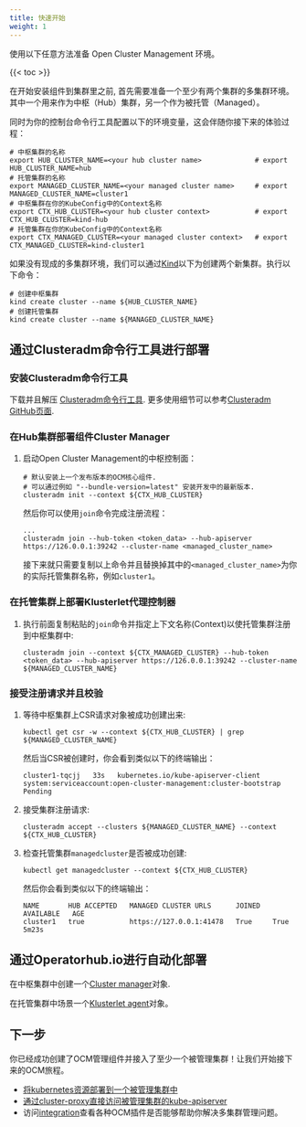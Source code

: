```yaml
---
title: 快速开始
weight: 1
---
```


使用以下任意方法准备 Open Cluster Management 环境。

<!-- spellchecker-disable -->

{{< toc >}}

在开始安装组件到集群里之前, 首先需要准备一个至少有两个集群的多集群环境。 其中一个用来作为中枢（Hub）集群，另一个作为被托管（Managed）。

同时为你的控制台命令行工具配置以下的环境变量，这会伴随你接下来的体验过程：

```Shell
# 中枢集群的名称
export HUB_CLUSTER_NAME=<your hub cluster name>             # export HUB_CLUSTER_NAME=hub
# 托管集群的名称
export MANAGED_CLUSTER_NAME=<your managed cluster name>     # export MANAGED_CLUSTER_NAME=cluster1
# 中枢集群在你的KubeConfig中的Context名称
export CTX_HUB_CLUSTER=<your hub cluster context>           # export CTX_HUB_CLUSTER=kind-hub
# 托管集群在你的KubeConfig中的Context名称
export CTX_MANAGED_CLUSTER=<your managed cluster context>   # export CTX_MANAGED_CLUSTER=kind-cluster1
```

如果没有现成的多集群环境，我们可以通过[Kind](https://kind.sigs.k8s.io)以下为创建两个新集群。执行以下命令：

```Shell
# 创建中枢集群
kind create cluster --name ${HUB_CLUSTER_NAME}
# 创建托管集群
kind create cluster --name ${MANAGED_CLUSTER_NAME}
```

## 通过Clusteradm命令行工具进行部署

### 安装Clusteradm命令行工具

下载并且解压 [Clusteradm命令行工具](https://github.com/open-cluster-management-io/clusteradm/releases/latest). 更多使用细节可以参考[Clusteradm GitHub页面](https://github.com/open-cluster-management-io/clusteradm/blob/main/README.md#quick-start).

### 在Hub集群部署组件Cluster Manager

1. 启动Open Cluster Management的中枢控制面：

   ```Shell
   # 默认安装上一个发布版本的OCM核心组件.
   # 可以通过例如 "--bundle-version=latest" 安装开发中的最新版本.
   clusteradm init --context ${CTX_HUB_CLUSTER}
   ```

   然后你可以使用`join`命令完成注册流程：

   ```Shell
   ...
   clusteradm join --hub-token <token_data> --hub-apiserver https://126.0.0.1:39242 --cluster-name <managed_cluster_name>
   ```

   接下来就只需要复制以上命令并且替换掉其中的`<managed_cluster_name>`为你的实际托管集群名称，例如`cluster1`。

### 在托管集群上部署Klusterlet代理控制器

1. 执行前面复制粘贴的`join`命令并指定上下文名称(Context)以使托管集群注册到中枢集群中:

   ```Shell
   clusteradm join --context ${CTX_MANAGED_CLUSTER} --hub-token <token_data> --hub-apiserver https://126.0.0.1:39242 --cluster-name ${MANAGED_CLUSTER_NAME}
   ```

### 接受注册请求并且校验

1. 等待中枢集群上CSR请求对象被成功创建出来:

   ```Shell
   kubectl get csr -w --context ${CTX_HUB_CLUSTER} | grep ${MANAGED_CLUSTER_NAME}
   ```

   然后当CSR被创建时，你会看到类似以下的终端输出：

   ```Shell
   cluster1-tqcjj   33s   kubernetes.io/kube-apiserver-client   system:serviceaccount:open-cluster-management:cluster-bootstrap   Pending
   ```

2. 接受集群注册请求:

   ```Shell
   clusteradm accept --clusters ${MANAGED_CLUSTER_NAME} --context ${CTX_HUB_CLUSTER}
   ```

3. 检查托管集群`managedcluster`是否被成功创建:

   ```Shell
   kubectl get managedcluster --context ${CTX_HUB_CLUSTER}
   ```

   然后你会看到类似以下的终端输出：

   ```Shell
   NAME       HUB ACCEPTED   MANAGED CLUSTER URLS      JOINED   AVAILABLE   AGE
   cluster1   true           https://127.0.0.1:41478   True     True        5m23s
   ```

## 通过Operatorhub.io进行自动化部署

在中枢集群中创建一个[Cluster manager](https://operatorhub.io/operator/cluster-manager)对象.

在托管集群中场景一个[Klusterlet agent](https://operatorhub.io/operator/klusterlet)对象。


## 下一步

你已经成功创建了OCM管理组件并接入了至少一个被管理集群！让我们开始接下来的OCM旅程。

- [将kubernetes资源部署到一个被管理集群中](/scenarios/deploy-kubernetes-resources)
- [通过cluster-proxy直接访问被管理集群的kube-apiserver](/scenarios/pushing-kube-api-requests)
- 访问[integration](/getting-started/integration)查看各种OCM插件是否能够帮助你解决多集群管理问题。
